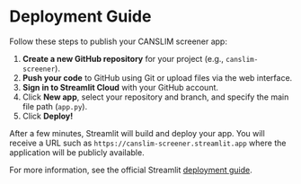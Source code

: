 # Deployment Guide

Follow these steps to publish your CANSLIM screener app:

1. **Create a new GitHub repository** for your project (e.g., `canslim-screener`).
2. **Push your code** to GitHub using Git or upload files via the web interface.
3. **Sign in to Streamlit Cloud** with your GitHub account.
4. Click **New app**, select your repository and branch, and specify the main file path (`app.py`).
5. Click **Deploy!**

After a few minutes, Streamlit will build and deploy your app. You will receive a URL such as `https://canslim-screener.streamlit.app` where the application will be publicly available.

For more information, see the official Streamlit [deployment guide](https://docs.streamlit.io/streamlit-community-cloud).
